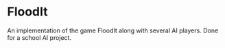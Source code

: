 FloodIt
=======

An implementation of the game FloodIt along with several AI players. Done for a school AI project.